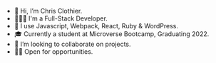 - 👋 Hi, I’m Chris Clothier.
- 👨🏻‍💻 I'm a Full-Stack Developer.
- 👀 I use Javascript, Webpack, React, Ruby & WordPress.
- 🎓 Currently a student at Microverse Bootcamp, Graduating 2022.
- 💞️ I’m looking to collaborate on projects.
- 👷🏻 Open for opportunities.

<!---
crumpetchris/crumpetchris is a ✨ special ✨ repository because its `README.md` (this file) appears on your GitHub profile.
You can click the Preview link to take a look at your changes.
--->
